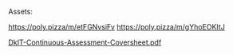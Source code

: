 Assets:

https://poly.pizza/m/etFGNvsiFv
https://poly.pizza/m/gYhoEOKItJ


[DkIT-Continuous-Assessment-Coversheet.pdf](https://github.com/user-attachments/files/20354203/DkIT-Continuous-Assessment-Coversheet.pdf)
